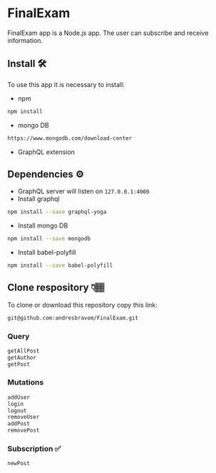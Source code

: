 # FinalExam
FinalExam app is a Node.js app. The user can subscribe and receive information.
## Install 🛠️
To use this app it is necessary to install:
* npm
```sh
npm install
```
* mongo DB
```sh
https://www.mongodb.com/download-center
```
* GraphQL extension
## Dependencies ⚙️
* GraphQL server will listen on `127.0.0.1:4000`
* Install graphql
```sh
npm install --save graphql-yoga
```
* Install mongo DB
```sh
npm install --save mongodb
```
* Install babel-polyfill
```sh
npm install --save babel-polyfill
```
## Clone respository 👇🏽
To clone or download this repository copy this link:
```sh
git@github.com:andresbravom/FinalExam.git
```

### Query
```js
getAllPost
getAuthor
getPost
```

### Mutations
```js
addUser
login
logout
removeUser
addPost
removePost
```

### Subscription  ✅
```js
newPost
```
